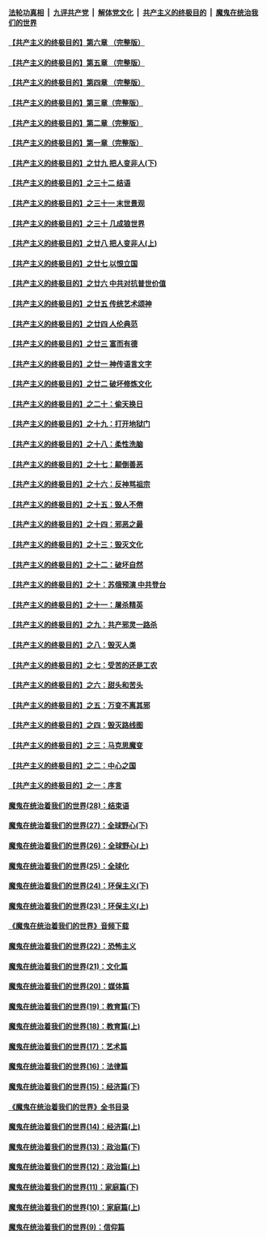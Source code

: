####  [法轮功真相](../../../../basic/blob/master/README.md?t=04201001) &nbsp;|&nbsp; [九评共产党](../../../../9ping.md/blob/master/README.md?t=04201001) &nbsp;|&nbsp; [解体党文化](../../../../jtdwh.md/blob/master/README.md?t=04201001)  &nbsp;|&nbsp; [共产主义的终极目的](../../../../gczydzjmd.md/blob/master/README.md?t=04201001) &nbsp;|&nbsp; [魔鬼在统治我们的世界](../../../../mgztzwmdsj.md/blob/master/README.md?t=04201001) 

#### [【共产主义的终极目的】第六章 （完整版）](../pages/nsc422/n11428913.md?t=04201001) 

#### [【共产主义的终极目的】第五章 （完整版）](../pages/nsc422/n11428912.md?t=04201001) 

#### [【共产主义的终极目的】第四章 （完整版）](../pages/nsc422/n11428907.md?t=04201001) 

#### [【共产主义的终极目的】第三章（完整版）](../pages/nsc422/n11428848.md?t=04201001) 

#### [【共产主义的终极目的】第二章（完整版）](../pages/nsc422/n11428831.md?t=04201001) 

#### [【共产主义的终极目的】第一章（完整版）](../pages/nsc422/n11417651.md?t=04201001) 

#### [【共产主义的终极目的】之廿九 把人变非人(下)](../pages/nsc422/n11344140.md?t=04201001) 

#### [【共产主义的终极目的】之三十二 结语](../pages/nsc422/n11360535.md?t=04201001) 

#### [【共产主义的终极目的】之三十一 末世景观](../pages/nsc422/n11351129.md?t=04201001) 

#### [【共产主义的终极目的】之三十 几成狼世界](../pages/nsc422/n11348280.md?t=04201001) 

#### [【共产主义的终极目的】之廿八 把人变非人(上)](../pages/nsc422/n11340492.md?t=04201001) 

#### [【共产主义的终极目的】之廿七 以恨立国](../pages/nsc422/n11336944.md?t=04201001) 

#### [【共产主义的终极目的】之廿六 中共对抗普世价值](../pages/nsc422/n11324785.md?t=04201001) 

#### [【共产主义的终极目的】之廿五 传统艺术颂神](../pages/nsc422/n11296396.md?t=04201001) 

#### [【共产主义的终极目的】之廿四 人伦典范](../pages/nsc422/n11296397.md?t=04201001) 

#### [【共产主义的终极目的】之廿三 富而有德](../pages/nsc422/n11283598.md?t=04201001) 

#### [【共产主义的终极目的】之廿一 神传语言文字](../pages/nsc422/n11263265.md?t=04201001) 

#### [【共产主义的终极目的】之廿二 破坏修炼文化](../pages/nsc422/n11245728.md?t=04201001) 

#### [【共产主义的终极目的】之二十：偷天换日](../pages/nsc422/n11238846.md?t=04201001) 

#### [【共产主义的终极目的】之十九：打开地狱门](../pages/nsc422/n11206376.md?t=04201001) 

#### [【共产主义的终极目的】之十八：柔性洗脑](../pages/nsc422/n11199994.md?t=04201001) 

#### [【共产主义的终极目的】之十七：颠倒善恶](../pages/nsc422/n11179782.md?t=04201001) 

#### [【共产主义的终极目的】之十六：反神骂祖宗](../pages/nsc422/n11166798.md?t=04201001) 

#### [【共产主义的终极目的】之十五：毁人不倦](../pages/nsc422/n11166792.md?t=04201001) 

#### [【共产主义的终极目的】之十四：邪恶之最](../pages/nsc422/n11150249.md?t=04201001) 

#### [【共产主义的终极目的】之十三：毁灭文化](../pages/nsc422/n11135227.md?t=04201001) 

#### [【共产主义的终极目的】之十二：破坏自然](../pages/nsc422/n11135214.md?t=04201001) 

#### [【共产主义的终极目的】之十：苏俄预演 中共登台](../pages/nsc422/n11118424.md?t=04201001) 

#### [【共产主义的终极目的】之十一：屠杀精英](../pages/nsc422/n11118442.md?t=04201001) 

#### [【共产主义的终极目的】之九：共产邪灵一路杀](../pages/nsc422/n11114139.md?t=04201001) 

#### [【共产主义的终极目的】之八：毁灭人类](../pages/nsc422/n11108503.md?t=04201001) 

#### [【共产主义的终极目的】之七：受苦的还是工农](../pages/nsc422/n11101809.md?t=04201001) 

#### [【共产主义的终极目的】之六：甜头和苦头](../pages/nsc422/n11096971.md?t=04201001) 

#### [【共产主义的终极目的】之五：万变不离其邪](../pages/nsc422/n11091285.md?t=04201001) 

#### [【共产主义的终极目的】之四：毁灭路线图](../pages/nsc422/n11086284.md?t=04201001) 

#### [【共产主义的终极目的】之三：马克思魔变](../pages/nsc422/n11061941.md?t=04201001) 

#### [【共产主义的终极目的】之二：中心之国](../pages/nsc422/n11047728.md?t=04201001) 

#### [【共产主义的终极目的】之一：序言](../pages/nsc422/n11086077.md?t=04201001) 

#### [魔鬼在统治着我们的世界(28)：结束语](../pages/nsc422/n10936246.md?t=04201001) 

#### [魔鬼在统治着我们的世界(27)：全球野心(下)](../pages/nsc422/n10928319.md?t=04201001) 

#### [魔鬼在统治着我们的世界(26)：全球野心(上)](../pages/nsc422/n10900318.md?t=04201001) 

#### [魔鬼在统治着我们的世界(25)：全球化](../pages/nsc422/n10788205.md?t=04201001) 

#### [魔鬼在统治着我们的世界(24)：环保主义(下)](../pages/nsc422/n10695307.md?t=04201001) 

#### [魔鬼在统治着我们的世界(23)：环保主义(上)](../pages/nsc422/n10688613.md?t=04201001) 

#### [《魔鬼在统治着我们的世界》音频下载](../pages/nsc422/n10635553.md?t=04201001) 

#### [魔鬼在统治着我们的世界(22)：恐怖主义](../pages/nsc422/n10614727.md?t=04201001) 

#### [魔鬼在统治着我们的世界(21)：文化篇](../pages/nsc422/n10597706.md?t=04201001) 

#### [魔鬼在统治着我们的世界(20)：媒体篇](../pages/nsc422/n10586579.md?t=04201001) 

#### [魔鬼在统治着我们的世界(19)：教育篇(下)](../pages/nsc422/n10564808.md?t=04201001) 

#### [魔鬼在统治着我们的世界(18)：教育篇(上)](../pages/nsc422/n10526970.md?t=04201001) 

#### [魔鬼在统治着我们的世界(17)：艺术篇](../pages/nsc422/n10499093.md?t=04201001) 

#### [魔鬼在统治着我们的世界(16)：法律篇](../pages/nsc422/n10485969.md?t=04201001) 

#### [魔鬼在统治着我们的世界(15)：经济篇(下)](../pages/nsc422/n10469975.md?t=04201001) 

#### [《魔鬼在统治着我们的世界》全书目录](../pages/nsc422/n10464261.md?t=04201001) 

#### [魔鬼在统治着我们的世界(14)：经济篇(上)](../pages/nsc422/n10457370.md?t=04201001) 

#### [魔鬼在统治着我们的世界(13)：政治篇(下)](../pages/nsc422/n10448270.md?t=04201001) 

#### [魔鬼在统治着我们的世界(12)：政治篇(上)](../pages/nsc422/n10444576.md?t=04201001) 

#### [魔鬼在统治着我们的世界(11)：家庭篇(下)](../pages/nsc422/n10440961.md?t=04201001) 

#### [魔鬼在统治着我们的世界(10)：家庭篇(上)](../pages/nsc422/n10435448.md?t=04201001) 

#### [魔鬼在统治着我们的世界(9)：信仰篇](../pages/nsc422/n10432159.md?t=04201001) 

